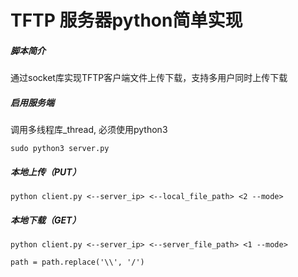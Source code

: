 # TFTP 服务器python简单实现

##### 脚本简介

通过socket库实现TFTP客户端文件上传下载，支持多用户同时上传下载

##### 启用服务端

<!--Linux服务端用sudo运行，Linux在1024以下端口调用需要权限-->

调用多线程库_thread, 必须使用python3

`sudo python3 server.py`

##### 本地上传（PUT）

`python client.py <--server_ip> <--local_file_path> <2 --mode>`

##### 本地下载（GET）

`python client.py <--server_ip> <--server_file_path> <1 --mode>`

<!--Windows下路径需要将反斜线转成正斜线，Unix和Linux可识别-->

`path = path.replace('\\', '/')`
